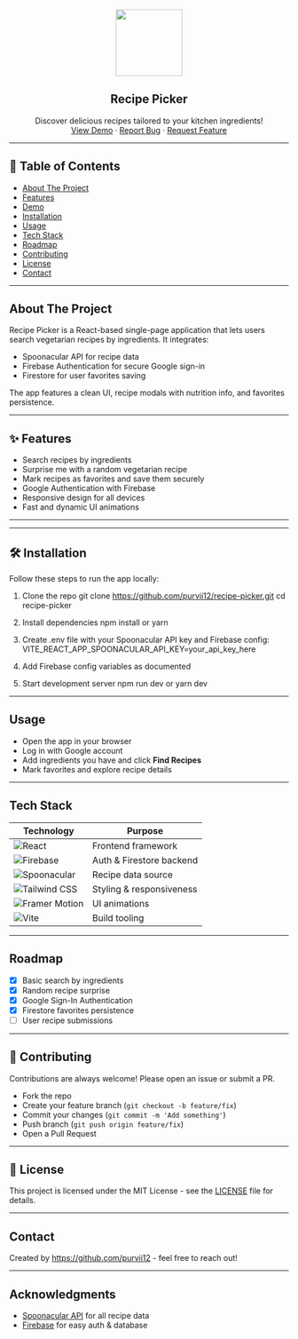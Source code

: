 
<!-- PROJECT LOGO -->
<br />
<p align="center">
  <img src="(https://user-gen-media-assets.s3.amazonaws.com/gpt4o_images/658ad777-3d26-4113-a9bc-a403371784f0.png)" width="120" />
  <h2 align="center">Recipe Picker</h2>
  <p align="center">
    Discover delicious recipes tailored to your kitchen ingredients!
    <br />
    <a href="https://your-deployed-app-url.com">View Demo</a>
    ·
    <a href="https://github.com/purvii12/recipe-picker/issues">Report Bug</a>
    ·
    <a href="https://github.com/purvii12/recipe-picker/issues">Request Feature</a>
  </p>
</p>

---

## 🧾 Table of Contents

- [About The Project](-about-the-project)
- [Features](#-features)
- [Demo](-demo)
- [Installation](-installation)
- [Usage](-usage)
- [Tech Stack](-tech-stack)
- [Roadmap](-roadmap)
- [Contributing](#-contributing)
- [License](#-license)
- [Contact](-contact)

---

##  About The Project

Recipe Picker is a React-based single-page application that lets users search vegetarian recipes by ingredients. It integrates:

- Spoonacular API for recipe data  
- Firebase Authentication for secure Google sign-in  
- Firestore for user favorites saving  

The app features a clean UI, recipe modals with nutrition info, and favorites persistence.

---

## ✨ Features

-  Search recipes by ingredients  
-  Surprise me with a random vegetarian recipe  
-  Mark recipes as favorites and save them securely  
-  Google Authentication with Firebase  
-  Responsive design for all devices  
-  Fast and dynamic UI animations  

---


---

## 🛠 Installation

Follow these steps to run the app locally:
1. Clone the repo
git clone https://github.com/purvii12/recipe-picker.git
cd recipe-picker

2. Install dependencies
npm install
or
yarn

3. Create .env file with your Spoonacular API key and Firebase config:
    VITE_REACT_APP_SPOONACULAR_API_KEY=your_api_key_here

4. Add Firebase config variables as documented

5. Start development server
npm run dev
or
yarn dev


---

##  Usage

- Open the app in your browser  
- Log in with Google account  
- Add ingredients you have and click **Find Recipes**  
- Mark favorites and explore recipe details  

---

##  Tech Stack

| Technology      | Purpose                |
| --------------- | ---------------------- |
| ![React](https://img.shields.io/badge/React-61DAFB?logo=react&logoColor=black&style=for-the-badge)                      | Frontend framework      |
| ![Firebase](https://img.shields.io/badge/Firebase-FFCA28?logo=firebase&logoColor=black&style=for-the-badge)        | Auth & Firestore backend |
| ![Spoonacular](https://img.shields.io/badge/Spoonacular-FF6F61?style=for-the-badge)                    | Recipe data source      |
| ![Tailwind CSS](https://img.shields.io/badge/Tailwind_CSS-38B2AC?logo=tailwind-css&logoColor=white&style=for-the-badge)  | Styling & responsiveness |
| ![Framer Motion](https://img.shields.io/badge/Framer_Motion-0055FF?logo=framer&logoColor=white&style=for-the-badge)  | UI animations      |
| ![Vite](https://img.shields.io/badge/Vite-646CFF?logo=vite&logoColor=white&style=for-the-badge)                                  | Build tooling           |

---

##  Roadmap

- [x] Basic search by ingredients  
- [x] Random recipe surprise  
- [x] Google Sign-In Authentication  
- [x] Firestore favorites persistence   
- [ ] User recipe submissions  

---

## 🤝 Contributing

Contributions are always welcome! Please open an issue or submit a PR.

- Fork the repo  
- Create your feature branch (`git checkout -b feature/fix`)  
- Commit your changes (`git commit -m 'Add something'`)  
- Push branch (`git push origin feature/fix`)  
- Open a Pull Request  

---

## 📄 License

This project is licensed under the MIT License - see the [LICENSE](https://github.com/your-username/recipe-picker/blob/main/LICENSE) file for details.

---

##  Contact

Created by https://github.com/purvii12 - feel free to reach out!

---

##  Acknowledgments

- [Spoonacular API](https://spoonacular.com/food-api) for all recipe data  
- [Firebase](https://firebase.google.com/) for easy auth & database  





